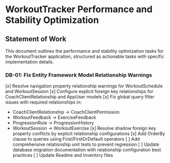 # WorkoutTracker Performance and Stability Optimization

## Statement of Work

This document outlines the performance and stability optimization tasks for the WorkoutTracker application, structured as actionable tasks with specific implementation details.


### DB-01: Fix Entity Framework Model Relationship Warnings
[x] Resolve navigation property relationship warnings for WorkoutSchedule and WorkoutSession
[x] Configure explicit foreign key relationships for CoachClientRelationship and AppUser models
[x] Fix global query filter issues with required relationships in:
  - CoachClientRelationship → CoachClientPermission
  - WorkoutFeedback → ExerciseFeedback
  - ProgressionRule → ProgressionHistory
  - WorkoutSession → WorkoutExercise
[x] Resolve shadow foreign key property conflicts by explicit relationship configurations
[x] Add OrderBy clause to queries using First/FirstOrDefault operators
[ ] Add comprehensive relationship unit tests to prevent regression
[ ] Update database migration documentation with relationship configuration best practices
[ ] Update Readme and Inventory files

